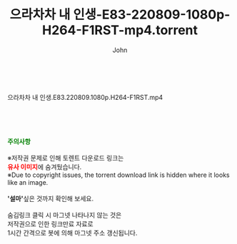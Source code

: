 ﻿---
layout: post
title:  "으라차차 내 인생-E83-220809-1080p-H264-F1RST-mp4.torrent"
author: John
categories: [ 드라마 ]
tags: [  ]
image:  
description: "으라차차 내 인생-E83-220809-1080p-H264-F1RST-mp4 torrent 정보 공유"
toc: true
toc_sticky: true
---

<br>
<div class="view-img">
<a class="view_image" href="http://torrentmobile62.com/bbs/view_image.php?fn=%2Fdata%2Ffile%2Fdrama%2F3735182707_IRhFqwf8_d73061ea77d94bfdf0d5e562a2b5016cbecafce3.jpg" target="_blank"><img alt="" class="img-tag" content="http://torrentmobile62.com/data/file/drama/3735182707_IRhFqwf8_d73061ea77d94bfdf0d5e562a2b5016cbecafce3.jpg" itemprop="image" src="http://torrentmobile62.com/data/file/drama/thumb-3735182707_IRhFqwf8_d73061ea77d94bfdf0d5e562a2b5016cbecafce3_835x2212.jpg"/></a></div><div class="view-content" itemprop="description">
<p>으라차차 내 인생.E83.220809.1080p.H264-F1RST.mp4<br/></p> </div>
    
<br><br><br>
<p data-ke-size="size16"><b><span style="color: green;">주의사항</span></b><br /><br />※저작권 문제로 인해 토렌트 다운로드 링크는<br /><b><span style="color: red;">유사 이미지</span></b>에 숨겨뒀습니다.<br />※Due to copyright issues, the torrent download link is hidden where it looks like an image.<br /><br /><b>'설마'</b>싶은 것까지 확인해 보세요.<br /><br />숨김링크 클릭 시 마그넷 나타나지 않는 것은<br />저작권으로 인한 링크만료 자료로<br />1시간 간격으로 봇에 의해 마그넷 주소 갱신됩니다.</p>
